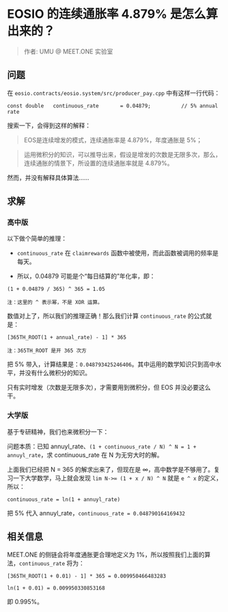 # EOSIO 的连续通胀率 4.879% 是怎么算出来的？

> 作者: UMU @ MEET.ONE 实验室

## 问题

在 `eosio.contracts/eosio.system/src/producer_pay.cpp` 中有这样一行代码：

```
const double   continuous_rate       = 0.04879;          // 5% annual rate
```

搜索一下，会得到这样的解释：

> EOS是连续增发的模式，连续通胀率是 4.879%，年度通胀是 5%；

> 运用微积分的知识，可以推导出来，假设是增发的次数是无限多次，那么，连续通胀的情景下，所设置的连续通胀率就是 4.879%。

然而，并没有解释具体算法……

## 求解

### 高中版

以下做个简单的推理：

- `continuous_rate` 在 `claimrewards` 函数中被使用，而此函数被调用的频率是每天。

- 所以，0.04879 可能是个“每日结算的”年化率，即：

```
(1 + 0.04879 / 365) ^ 365 = 1.05

注：这里的 ^ 表示幂，不是 XOR 运算。
```

数值对上了，所以我们的推理正确！那么我们计算 `continuous_rate` 的公式就是：

```
[365TH_ROOT(1 + annual_rate) - 1] * 365

注：365TH_ROOT 是开 365 次方
```

把 5% 带入，计算结果是：`0.048793425246406`。其中运用的数学知识只到高中水平，并没有什么微积分的知识。

只有实时增发（次数是无限多次），才需要用到微积分，但 EOS 并没必要这么干。

### 大学版

基于专研精神，我们也来微积分一下：

问题本质：已知 annuyl_rate、`(1 + continuous_rate / N) ^ N = 1 + annuyl_rate`，求 continuous_rate 在 N 为无穷大时的解。

上面我们已经把 N = 365 的解求出来了，但现在是 ∞，高中数学是不够用了。复习一下大学数学，马上就会发现 `lim N->∞ (1 + x / N) ^ N` 就是 `e ^ x` 的定义，所以：

```
continuous_rate = ln(1 + annuyl_rate)
```

把 5% 代入 annuyl_rate，`continuous_rate = 0.048790164169432`

## 相关信息

MEET.ONE 的侧链会将年度通胀更合理地定义为 1%，所以按照我们上面的算法，`continuous_rate` 将为：

```
[365TH_ROOT(1 + 0.01) - 1] * 365 = 0.009950466483283

ln(1 + 0.01) = 0.009950330853168
```

即 0.995%。
